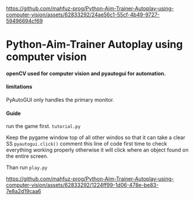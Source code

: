 
https://github.com/mahfuz-prog/Python-Aim-Trainer-Autoplay-using-computer-vision/assets/62833292/24ae56c1-55cf-4b49-9727-59496694cf69
# Python-Aim-Trainer Autoplay using computer vision

#### openCV used for computer vision and pyautogui for automation.

#### limitations
PyAutoGUI only handles the primary monitor.

#### Guide
run the game first. ```tutorial.py```

Keep the pygame window top of all other windos so that it can take a clear SS
```pyautogui.click()``` comment this line of code first time to check everything working properly otherwise it will click where an object found on the entire screen.

Than run ```play.py```

https://github.com/mahfuz-prog/Python-Aim-Trainer-Autoplay-using-computer-vision/assets/62833292/1224ff99-1d06-478e-be83-7e8a2d19caa6
